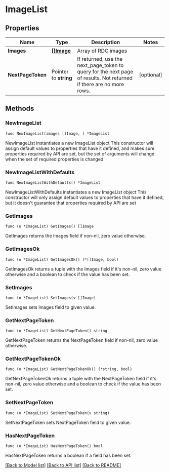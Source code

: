 # ImageList

## Properties

Name | Type | Description | Notes
------------ | ------------- | ------------- | -------------
**Images** | [**[]Image**](Image.md) | Array of RDC images | 
**NextPageToken** | Pointer to **string** | If returned, use the next_page_token to query for the next page of results. Not returned if there are no more rows. | [optional] 

## Methods

### NewImageList

`func NewImageList(images []Image, ) *ImageList`

NewImageList instantiates a new ImageList object
This constructor will assign default values to properties that have it defined,
and makes sure properties required by API are set, but the set of arguments
will change when the set of required properties is changed

### NewImageListWithDefaults

`func NewImageListWithDefaults() *ImageList`

NewImageListWithDefaults instantiates a new ImageList object
This constructor will only assign default values to properties that have it defined,
but it doesn't guarantee that properties required by API are set

### GetImages

`func (o *ImageList) GetImages() []Image`

GetImages returns the Images field if non-nil, zero value otherwise.

### GetImagesOk

`func (o *ImageList) GetImagesOk() (*[]Image, bool)`

GetImagesOk returns a tuple with the Images field if it's non-nil, zero value otherwise
and a boolean to check if the value has been set.

### SetImages

`func (o *ImageList) SetImages(v []Image)`

SetImages sets Images field to given value.


### GetNextPageToken

`func (o *ImageList) GetNextPageToken() string`

GetNextPageToken returns the NextPageToken field if non-nil, zero value otherwise.

### GetNextPageTokenOk

`func (o *ImageList) GetNextPageTokenOk() (*string, bool)`

GetNextPageTokenOk returns a tuple with the NextPageToken field if it's non-nil, zero value otherwise
and a boolean to check if the value has been set.

### SetNextPageToken

`func (o *ImageList) SetNextPageToken(v string)`

SetNextPageToken sets NextPageToken field to given value.

### HasNextPageToken

`func (o *ImageList) HasNextPageToken() bool`

HasNextPageToken returns a boolean if a field has been set.


[[Back to Model list]](../README.md#documentation-for-models) [[Back to API list]](../README.md#documentation-for-api-endpoints) [[Back to README]](../README.md)


